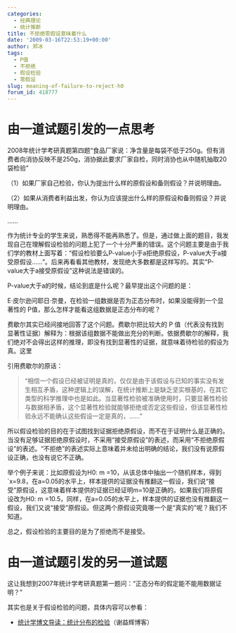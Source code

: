 ```yaml
---
categories:
  - 经典理论
  - 统计推断
title: 不拒绝零假设意味着什么
date: '2009-03-16T22:53:19+00:00'
author: 郑冰
tags:
  - P值
  - 不拒绝
  - 假设检验
  - 零假设
slug: meaning-of-failure-to-reject-h0
forum_id: 418777
---
```


# 由一道试题引发的一点思考

2008年统计学考研真题第四题“食品厂家说：净含量是每袋不低于250g。但有消费者向消协反映不是250g，消协据此要求厂家自检，同时消协也从中随机抽取20袋检验”

（1）如果厂家自己检验，你认为提出什么样的原假设和备则假设？并说明理由。

（2）如果从消费者利益出发，你认为应该提出什么样的原假设和备则假设？并说明理由。
<!--more-->
……

作为统计专业的学生来说，熟悉得不能再熟悉了。但是，通过做上面的题目，我发现自己在理解假设检验的问题上犯了一个十分严重的错误。这个问题主要是由于我们学的教材上面写着：“假设检验要么P-value小于a拒绝原假设，P-value大于a接受原假设……”。后来再看看其他教材，发现绝大多数都是这样写的。其实“P-value大于a接受原假设”这种说法是错误的。

P-value大于a的时候，结论到底是什么呢？最早提出这个问题的是：

E·皮尔逊问耶日·奈曼，在检验一组数据是否为正态分布时，如果没能得到一个显著性的 P值，那么怎样才能看这组数据是正态分布的呢？

费歇尔其实已经间接地回答了这个问题。费歇尔把比较大的 P 值（代表没有找到显著性证据）解释为：根据该组数据不能做出充分的判断。依据费歇尔的解释，我们绝对不会得出这样的推理，即没有找到显著性的证据，就意味着待检验的假设为真。这里

引用费歇尔的原话：

> “相信一个假设已经被证明是真的，仅仅是由于该假设与已知的事实没有发生相互矛盾，这种逻辑上的误解，在统计推断上是缺乏坚实根基的，在其它类型的科学推理中也是如此。当显著性检验被准确使用时，只要显著性检验与数据相矛盾，这个显著性检验就能够拒绝或否定这些假设，但该显著性检验永远不能确认这些假设一定是真的，……”

所以假设检验的目的在于试图找到证据拒绝原假设，而不在于证明什么是正确的。当没有足够证据拒绝原假设时，不采用“接受原假设”的表述，而采用“不拒绝原假设”的表述。“不拒绝”的表述实际上意味着并未给出明确的结论，我们没有说原假设正确，也没有说它不正确。

举个例子来说：比如原假设为H0: m =10，从该总体中抽出一个随机样本，得到\`x=9.8，在a=0.05的水平上，样本提供的证据没有推翻这一假设，我们说“接受”原假设，这意味着样本提供的证据已经证明m=10是正确的。如果我们将原假设改为H0: m =10.5，同样，在a=0.05的水平上，样本提供的证据也没有推翻这一假设，我们又说“接受”原假设。但这两个原假设究竟哪一个是“真实的”呢？我们不知道。

总之，假设检验的主要目的是为了拒绝而不是接受。

# 由一道试题引发的另一道试题

这让我想到2007年统计学考研真题第一题问：“正态分布的假定能不能用数据证明？”

其实也是关于假设检验的问题，具体内容可以参看：

* [统计学博文导读：统计分布的检验](http://www.yihui.name/cn/post/260.htm)（谢益辉博客）
